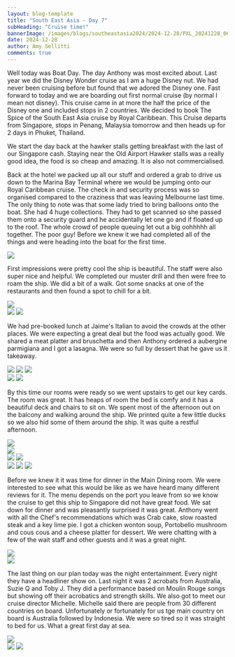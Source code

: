 ```yaml
---
layout: blog-template
title: "South East Asia - Day 7"
subHeading: "Cruise time!"
bannerImage: /images/blogs/southeastasia2024/2024-12-28/PXL_20241228_061258535.jpg_compressed.JPEG
date: 2024-12-28
author: Amy Sellitti
comments: true
---
```


Well today was Boat Day. The day Anthony was most excited about. Last year we did the Disney Wonder cruise as I am a huge Disney nut. We had never been cruising before but found that we adored the Disney one. Fast forward to today and we are boarding out first normal cruise (by normal I mean not disney). This cruise came in at more the half the price of the Disney one and included stops in 2 countries.  We decided to book The Spice of the South East Asia cruise by Royal Caribbean. This Cruise departs from Singapore, stops in Penang, Malaysia tomorrow and then heads up for 2 days in Phuket, Thailand.

We start the day back at the hawker stalls getting breakfast with the last of our Singapore cash. Staying near the Old Airport Hawker stalls was a really good idea, the food is so cheap and amazing. It is also not commercialised. 

Back at the hotel we packed up all our stuff and ordered a grab to drive us down to the Marina Bay Terminal where we would be jumping onto our Royal Caribbean cruise. The check in and security process was so organised compared to the craziness that was leaving Melbourne last time. The only thing to note was that some lady tried to bring balloons onto the boat. She had 4 huge collections. They had to get scanned so she passed them onto a security guard and he accidentally let one go and if floated up to the roof. The whole crowd of people queuing let out a big oohhhhh all together. The poor guy! Before we knew it we had completed all of the things and were heading into the boat for the first time.

<div class="center-image"><img src="/images/blogs/southeastasia2024/2024-12-28/PXL_20241228_023906315.jpg_compressed.JPEG"/></div>

First impressions were pretty cool the ship is beautiful. The staff were also super nice and helpful. We completed our muster drill and then were free to roam the ship. We did a bit of a walk. Got some snacks at one of the restaurants and then found a spot to chill for a bit.

<div class="center-image"><img src="/images/blogs/southeastasia2024/2024-12-28/PXL_20241228_031203451.MP.jpg_compressed.JPEG"/></div>
<div class="grid-2c">
  <img src="/images/blogs/southeastasia2024/2024-12-28/PXL_20241228_035807721.jpg_compressed.JPEG"/>
  <img src="/images/blogs/southeastasia2024/2024-12-28/PXL_20241228_044043792.jpg_compressed.JPEG"/>
</div>

We had pre-booked lunch at Jaime's Italian  to avoid the crowds at the other places. We were expecting a great deal but the food was actually good. We shared a meat platter and bruschetta and then Anthony ordered a aubergine parmigiana and I got a lasagna. We were so full by dessert that he gave us it takeaway.

<div class="grid-2w-1l">
  <img src="/images/blogs/southeastasia2024/2024-12-28/PXL_20241228_045443194.jpg_compressed.JPEG"/>
  <img src="/images/blogs/southeastasia2024/2024-12-28/PXL_20241228_050210737.jpg_compressed.JPEG"/>
  <img src="/images/blogs/southeastasia2024/2024-12-28/PXL_20241228_050014198.jpg_compressed.JPEG"/>
</div>
<div class="grid-2c">
  <img src="/images/blogs/southeastasia2024/2024-12-28/PXL_20241228_052047830.jpg_compressed.JPEG"/>
  <img src="/images/blogs/southeastasia2024/2024-12-28/PXL_20241228_052051025.jpg_compressed.JPEG"/>
</div>

By this time our rooms were ready so we went upstairs to get our key cards. The room was great. It has heaps of room the bed is comfy and it has a beautiful deck and chairs to sit on. We spent most of the afternoon out on the balcony and walking around the ship. We printed quite a few little ducks so we also hid some of them around the ship. It was quite a restful afternoon.

<div class="center-image"><img src="/images/blogs/southeastasia2024/2024-12-28/PXL_20241228_061140943.jpg_compressed.JPEG"/></div>
<div class="center-image"><img src="/images/blogs/southeastasia2024/2024-12-28/PXL_20241228_061258535.jpg_compressed.JPEG"/></div>
<div class="grid-2c">
  <img src="/images/blogs/southeastasia2024/2024-12-28/PXL_20241228_063635674.MP.jpg_compressed.JPEG"/>
  <img src="/images/blogs/southeastasia2024/2024-12-28/PXL_20241228_071944160.MP.jpg_compressed.JPEG"/>
</div>
<div class="grid-1l-2w">
  <img src="/images/blogs/southeastasia2024/2024-12-28/PXL_20241228_084728943.jpg_compressed.JPEG"/>
  <img src="/images/blogs/southeastasia2024/2024-12-28/PXL_20241228_084725687.MP.jpg_compressed.JPEG"/>
  <img src="/images/blogs/southeastasia2024/2024-12-28/PXL_20241228_092146688.jpg_compressed.JPEG"/>
</div>

Before we knew it it was time for dinner in the Main Dining room. We were interested to see what this would be like as we have heard many different reviews for it. The menu depends on the port you leave from so we know the cruise to get this ship to Singapore did not have great food. We sat down for dinner and was pleasantly surprised it was great. Anthony went with all the Chef's recommendations which was Crab cake, slow roasted steak and a key lime pie. I got a chicken wonton soup, Portobello mushroom and cous cous and a cheese platter for dessert. We were chatting with a few of the wait staff and other guests and it was a great night.

<div class="center-image"><img src="/images/blogs/southeastasia2024/2024-12-28/PXL_20241228_132915094.jpg_compressed.JPEG"/></div>
<div class="center-image"><img src="/images/blogs/southeastasia2024/2024-12-28/PXL_20241228_132724369.jpg_compressed.JPEG"/></div>

The last thing on our plan today was the night entertainment. Every night they have a headliner show on. Last night it was 2 acrobats from Australia, Suzie Q and Toby J. They did a performance based on Moulin Rouge songs but showing off their acrobatics and strength skills.  We also got to meet our cruise director Michelle. Michelle said there are people from 30 different  countries on board. Unfortunately or fortunately for us tge main country on board is Australia followed by Indonesia. We were so tired so it was straight to bed for us. What a great first day at sea. 

<div class="center-image"><img src="/images/blogs/southeastasia2024/2024-12-28/PXL_20241228_135133482.jpg_compressed.JPEG"/></div>
<div class="grid-2c">
  <img src="/images/blogs/southeastasia2024/2024-12-28/PXL_20241228_144055982.jpg_compressed.JPEG"/>
  <img src="/images/blogs/southeastasia2024/2024-12-28/PXL_20241228_145612009.jpg_compressed.JPEG"/>
</div>